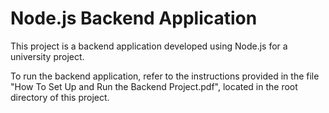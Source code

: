 # Node.js Backend Application

This project is a backend application developed using Node.js for a university project.

To run the backend application, refer to the instructions provided in the file "How To Set Up and Run the Backend Project.pdf", located in the root directory of this project.